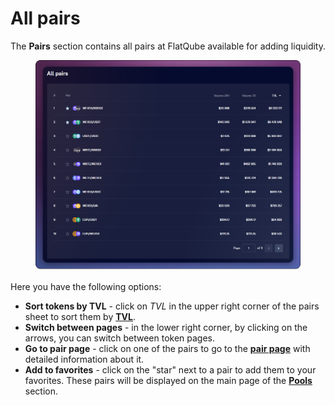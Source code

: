 # All pairs

The **Pairs** section contains all pairs at FlatQube available for adding liquidity.

<figure><img src="../../../.gitbook/assets/image (372).png" alt=""><figcaption></figcaption></figure>

Here you have the following options:

* **Sort tokens by TVL** - click on _TVL_ in the upper right corner of the pairs sheet to sort them by [**TVL**](../../tokens/interface/token-page/tvl.md).
* **Switch between pages** - in the lower right corner, by clicking on the arrows, you can switch between token pages.
* **Go to pair page** - click on one of the pairs to go to the [**pair page**](pair-page/) with detailed information about it.
* **Add to favorites** - click on the "star" next to a pair to add them to your favorites. These pairs will be displayed on the main page of the [**Pools** ](../../pools/)section.
